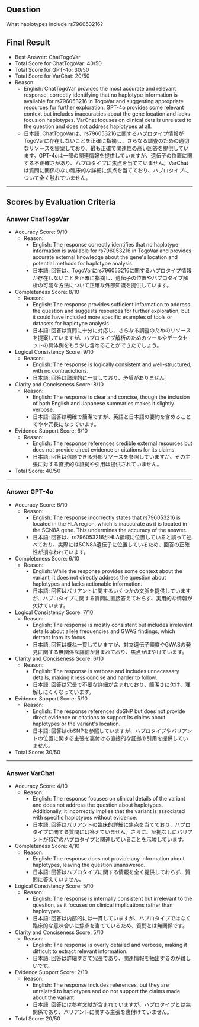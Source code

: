 ## Question

What haplotypes include rs796053216?

## Final Result

- Best Answer: ChatTogoVar
- Total Score for ChatTogoVar: 40/50
- Total Score for GPT-4o: 30/50
- Total Score for VarChat: 20/50
- Reason:
  - English: ChatTogoVar provides the most accurate and relevant response, correctly identifying that no haplotype information is available for rs796053216 in TogoVar and suggesting appropriate resources for further exploration. GPT-4o provides some relevant context but includes inaccuracies about the gene location and lacks focus on haplotypes. VarChat focuses on clinical details unrelated to the question and does not address haplotypes at all.
  - 日本語: ChatTogoVarは、rs796053216に関するハプロタイプ情報がTogoVarに存在しないことを正確に指摘し、さらなる調査のための適切なリソースを提案しており、最も正確で関連性の高い回答を提供しています。GPT-4oは一部の関連情報を提供していますが、遺伝子の位置に関する不正確さがあり、ハプロタイプに焦点を当てていません。VarChatは質問に関係のない臨床的な詳細に焦点を当てており、ハプロタイプについて全く触れていません。

---

## Scores by Evaluation Criteria

### Answer ChatTogoVar
- Accuracy Score: 9/10
  - Reason: 
    - English: The response correctly identifies that no haplotype information is available for rs796053216 in TogoVar and provides accurate external knowledge about the gene's location and potential methods for haplotype analysis.
    - 日本語: 回答は、TogoVarにrs796053216に関するハプロタイプ情報が存在しないことを正確に指摘し、遺伝子の位置やハプロタイプ解析の可能な方法について正確な外部知識を提供しています。
- Completeness Score: 8/10
  - Reason: 
    - English: The response provides sufficient information to address the question and suggests resources for further exploration, but it could have included more specific examples of tools or datasets for haplotype analysis.
    - 日本語: 回答は質問に十分に対応し、さらなる調査のためのリソースを提案していますが、ハプロタイプ解析のためのツールやデータセットの具体例をもう少し含めることができたでしょう。
- Logical Consistency Score: 9/10
  - Reason: 
    - English: The response is logically consistent and well-structured, with no contradictions.
    - 日本語: 回答は論理的に一貫しており、矛盾がありません。
- Clarity and Conciseness Score: 8/10
  - Reason: 
    - English: The response is clear and concise, though the inclusion of both English and Japanese summaries makes it slightly verbose.
    - 日本語: 回答は明確で簡潔ですが、英語と日本語の要約を含めることでやや冗長になっています。
- Evidence Support Score: 6/10
  - Reason: 
    - English: The response references credible external resources but does not provide direct evidence or citations for its claims.
    - 日本語: 回答は信頼できる外部リソースを参照していますが、その主張に対する直接的な証拠や引用は提供されていません。
- Total Score: 40/50

---

### Answer GPT-4o
- Accuracy Score: 6/10
  - Reason: 
    - English: The response incorrectly states that rs796053216 is located in the HLA region, which is inaccurate as it is located in the SCN8A gene. This undermines the accuracy of the answer.
    - 日本語: 回答は、rs796053216がHLA領域に位置していると誤って述べており、実際にはSCN8A遺伝子に位置しているため、回答の正確性が損なわれています。
- Completeness Score: 6/10
  - Reason: 
    - English: While the response provides some context about the variant, it does not directly address the question about haplotypes and lacks actionable information.
    - 日本語: 回答はバリアントに関するいくつかの文脈を提供していますが、ハプロタイプに関する質問に直接答えておらず、実用的な情報が欠けています。
- Logical Consistency Score: 7/10
  - Reason: 
    - English: The response is mostly consistent but includes irrelevant details about allele frequencies and GWAS findings, which detract from its focus.
    - 日本語: 回答は概ね一貫していますが、対立遺伝子頻度やGWASの発見に関する無関係な詳細が含まれており、焦点がぼやけています。
- Clarity and Conciseness Score: 6/10
  - Reason: 
    - English: The response is verbose and includes unnecessary details, making it less concise and harder to follow.
    - 日本語: 回答は冗長で不要な詳細が含まれており、簡潔さに欠け、理解しにくくなっています。
- Evidence Support Score: 5/10
  - Reason: 
    - English: The response references dbSNP but does not provide direct evidence or citations to support its claims about haplotypes or the variant's location.
    - 日本語: 回答はdbSNPを参照していますが、ハプロタイプやバリアントの位置に関する主張を裏付ける直接的な証拠や引用を提供していません。
- Total Score: 30/50

---

### Answer VarChat
- Accuracy Score: 4/10
  - Reason: 
    - English: The response focuses on clinical details of the variant and does not address the question about haplotypes. Additionally, it incorrectly implies that the variant is associated with specific haplotypes without evidence.
    - 日本語: 回答はバリアントの臨床的詳細に焦点を当てており、ハプロタイプに関する質問には答えていません。さらに、証拠なしにバリアントが特定のハプロタイプと関連していることを示唆しています。
- Completeness Score: 4/10
  - Reason: 
    - English: The response does not provide any information about haplotypes, leaving the question unanswered.
    - 日本語: 回答はハプロタイプに関する情報を全く提供しておらず、質問に答えていません。
- Logical Consistency Score: 5/10
  - Reason: 
    - English: The response is internally consistent but irrelevant to the question, as it focuses on clinical implications rather than haplotypes.
    - 日本語: 回答は内部的には一貫していますが、ハプロタイプではなく臨床的な意味合いに焦点を当てているため、質問とは無関係です。
- Clarity and Conciseness Score: 5/10
  - Reason: 
    - English: The response is overly detailed and verbose, making it difficult to extract relevant information.
    - 日本語: 回答は詳細すぎて冗長であり、関連情報を抽出するのが難しいです。
- Evidence Support Score: 2/10
  - Reason: 
    - English: The response includes references, but they are unrelated to haplotypes and do not support the claims made about the variant.
    - 日本語: 回答には参考文献が含まれていますが、ハプロタイプとは無関係であり、バリアントに関する主張を裏付けていません。
- Total Score: 20/50